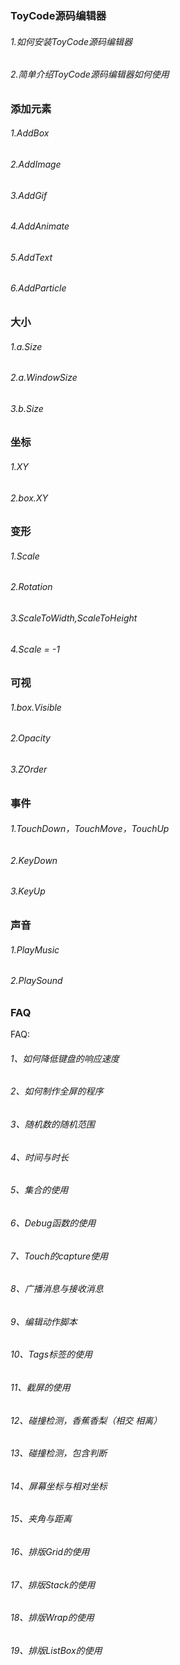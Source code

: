 ### ToyCode源码编辑器
###### 1.如何安装ToyCode源码编辑器
###### 2.简单介绍ToyCode源码编辑器如何使用

### 添加元素
###### 1.AddBox
###### 2.AddImage
###### 3.AddGif
###### 4.AddAnimate
###### 5.AddText
###### 6.AddParticle

### 大小
###### 1.a.Size
###### 2.a.WindowSize
###### 3.b.Size

### 坐标
###### 1.XY
###### 2.box.XY

### 变形
###### 1.Scale
###### 2.Rotation
###### 3.ScaleToWidth,ScaleToHeight
###### 4.Scale = -1

### 可视
###### 1.box.Visible
###### 2.Opacity
###### 3.ZOrder


### 事件
###### 1.TouchDown，TouchMove，TouchUp
###### 2.KeyDown
###### 3.KeyUp

### 声音
###### 1.PlayMusic
###### 2.PlaySound

### FAQ
FAQ:
###### 1、如何降低键盘的响应速度
###### 2、如何制作全屏的程序
###### 3、随机数的随机范围
###### 4、时间与时长
###### 5、集合的使用
###### 6、Debug函数的使用
###### 7、Touch的capture使用
###### 8、广播消息与接收消息
###### 9、编辑动作脚本
###### 10、Tags标签的使用
###### 11、截屏的使用
###### 12、碰撞检测，香蕉香梨（相交 相离）
###### 13、碰撞检测，包含判断
###### 14、屏幕坐标与相对坐标
###### 15、夹角与距离
###### 16、排版Grid的使用
###### 17、排版Stack的使用
###### 18、排版Wrap的使用
###### 19、排版ListBox的使用
